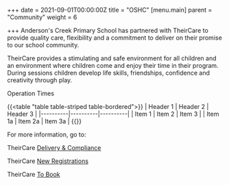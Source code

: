 +++
date = 2021-09-01T00:00:00Z
title = "OSHC"
[menu.main]
parent = "Community"
weight = 6

+++
Anderson's Creek Primary School has partnered with TheirCare to provide quality care, flexibility and a commitment to deliver on their promise to our school community.

TheirCare provides a stimulating and safe environment for all children and an environment where children come and enjoy their time in their program. During sessions children develop life skills, friendships, confidence and creativity through play.

 Operation Times

{{<table "table table-striped table-bordered">}}
| Header 1 | Header 2 | Header 3 |
|----------|----------|----------|
| Item 1   | Item 2   | Item 3   |
| Item 1a  | Item 2a  | Item 3a  |
{{</table>}}

For more information, go to:

TheirCare [Delivery & Compliance](https://theircare.com.au/how-we-deliver/delivery-and-compliance/)

TheirCare [New Registrations](https://theircare.com.au/registration/)

TheirCare [To Book](https://theircare.fullybookedccms.com.au/family/login;jsessionid=69564DA768B3A15BF54C5912B6FA4ED3)